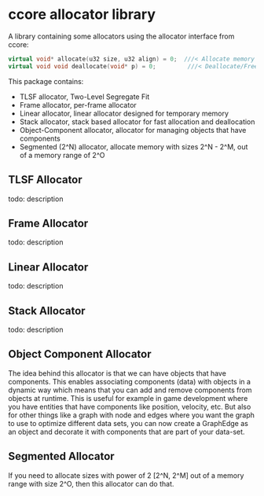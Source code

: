# ccore allocator library

A library containing some  allocators using the allocator interface from ccore:

```c++
virtual void* allocate(u32 size, u32 align) = 0;  ///< Allocate memory with alignment
virtual void void deallocate(void* p) = 0;         ///< Deallocate/Free memory
```

This package contains:

* TLSF allocator, Two-Level Segregate Fit
* Frame allocator, per-frame allocator
* Linear allocator, linear allocator designed for temporary memory
* Stack allocator, stack based allocator for fast allocation and deallocation
* Object-Component allocator, allocator for managing objects that have components
* Segmented (2^N) allocator, allocate memory with sizes 2^N - 2^M, out of a memory range of 2^O

## TLSF Allocator

todo: description

## Frame Allocator

todo: description

## Linear Allocator

todo: description

## Stack Allocator

todo: description

## Object Component Allocator

The idea behind this allocator is that we can have objects that have components. This enables associating components (data) with objects in a dynamic way which means that you can add and remove components from objects at runtime. This is useful for example in game development where you have entities that have components like position, velocity, etc. But also for other things like a graph with node and edges where you want the graph to use to optimize different 
data sets, you can now create a GraphEdge as an object and decorate it with components that are part of your data-set.

## Segmented Allocator

If you need to allocate sizes with power of 2 [2^N, 2^M] out of a memory range with size 2^O, then this allocator can do that.
